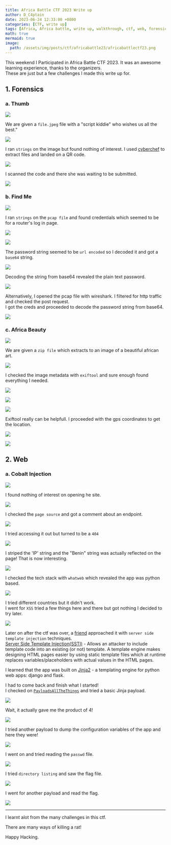 ```yaml
---
title: Africa Battle CTF 2023 Write up
author: D_C4ptain
date: 2023-06-24 12:33:00 +0800
categories: [CTF, write up]
tags: [Africa, Africa battle, write up, walkthrough, ctf, web, forensics, d_captain, d_c4ptain, python, server side template injection, ssti, whatweb, cyberchef, base64, exiftool, wireshark]
math: true
mermaid: true
image:
  path: /assets/img/posts/ctf/africabattle23/africabattlectf23.png
---
```


This weekend I Participated in Africa Battle CTF 2023. It was an awesome learning experience, thanks to the organizers.  
These are just but a few challenges I made this write up for.

## 1. Forensics

### a. Thumb

![](/assets/img/posts/ctf/africabattle23/fthumb1.png)

We are given a `file.jpeg` file with a "script kiddie" who wishes us all the best."

![](/assets/img/posts/ctf/africabattle23/fthumb1b.jpeg)

I ran `strings` on the image but found nothing of interest. I used [cyberchef](https://gchq.github.io/CyberChef/) to extract files and landed on a QR code.

![](/assets/img/posts/ctf/africabattle23/fthumb2.png)

I scanned the code and there she was waiting to be submitted.

![](/assets/img/posts/ctf/africabattle23/fthumb3.png)


### b. Find Me

![](/assets/img/posts/ctf/africabattle23/ffindme1.png)

I ran `strings` on the `pcap file` and found credentials which seemed to be for a router's log in page.

![](/assets/img/posts/ctf/africabattle23/ffindme1b.png)


![](/assets/img/posts/ctf/africabattle23/ffindme2.png)

The password string seemed to be `url encoded` so I decoded it and got a `base64` string.

![](/assets/img/posts/ctf/africabattle23/ffindme3.png)

Decoding the string from base64 revealed the plain text password.

![](/assets/img/posts/ctf/africabattle23/ffindme4.png)

Alternatively, I opened the pcap file with wireshark. I filtered for http traffic and checked the post request.  
I got the creds and proceeded to decode the password string from base64.

![](/assets/img/posts/ctf/africabattle23/ffindme5.png)


### c. Africa Beauty

![](/assets/img/posts/ctf/africabattle23/fafbeauty1.png)

We are given a `zip file` which extracts to an image of a beautiful african art.

![](/assets/img/posts/ctf/africabattle23/fafbeauty1b.jpg)

I checked the image metadata with `exiftool` and sure enough found everything I needed.

![](/assets/img/posts/ctf/africabattle23/fafbeauty2.png)


![](/assets/img/posts/ctf/africabattle23/fafbeauty3.png)


![](/assets/img/posts/ctf/africabattle23/fafbeauty4.png)

Exiftool really can be helpfull. I proceeded with the gps coordinates to get the location.

![](/assets/img/posts/ctf/africabattle23/fafbeauty5.png)


![](/assets/img/posts/ctf/africabattle23/fafbeauty6.png)


## 2. Web

### a. Cobalt Injection

![](/assets/img/posts/ctf/africabattle23/wcinjection1.png)

I found nothing of interest on opening he site.

![](/assets/img/posts/ctf/africabattle23/wcinjection2.png)

I checked the `page source` and got a comment about an endpoint.

![](/assets/img/posts/ctf/africabattle23/wcinjection3.png)

I tried accessing it out but turned to be a `404`

![](/assets/img/posts/ctf/africabattle23/wcinjection4.png)

I striped the 'IP' string and the "Benin" string was actually reflected on the page! That is now interesting.

![](/assets/img/posts/ctf/africabattle23/wcinjection5.png)

I checked the tech stack with `whatweb` which revealed the app was python based.

![](/assets/img/posts/ctf/africabattle23/wcinjection6.png)

I tried different countries but it didn't work.  
I went for `XSS` tried a few things here and there but got nothing I decided to try later.

![](/assets/img/posts/ctf/africabattle23/wcinjection7.png)

Later on after the ctf was over, a [friend](https://twitter.com/byronchris25) approached it with `server side template injection` techniques.  
[Server Side Template Injection(SSTI)](https://portswigger.net/web-security/server-side-template-injection) - Allows an attacker to include template code into an existing (or not) template. A template engine makes designing HTML pages easier by using static template files which at runtime replaces variables/placeholders with actual values in the HTML pages.

I learned that the app was built on [Jinja2](https://jinja.palletsprojects.com/en/3.1.x/) - a templating engine for python web apps: django and flask.

I had to come back and finish what I started!  
I checked on [`PayloadsAllTheThings`](https://github.com/D-C4ptain/PayloadsAllTheThings/tree/master/Server%20Side%20Template%20Injection#jinja2---basic-injection) and tried a basic Jinja payload.

![](/assets/img/posts/ctf/africabattle23/wcinjection8.png)

Wait, it actually gave me the product of 4! 

![](/assets/img/posts/ctf/africabattle23/wcinjection9.png)

I tried another payload to dump the configuration variables of the app and here they were!

![](/assets/img/posts/ctf/africabattle23/wcinjection10.png)

I went on and tried reading the `passwd` file.

![](/assets/img/posts/ctf/africabattle23/wcinjection11.png)

I tried `directory listing` and saw the flag file.

![](/assets/img/posts/ctf/africabattle23/wcinjection12.png)

I went for another payload and read the flag.

![](/assets/img/posts/ctf/africabattle23/wcinjection13.png)


---

I learnt alot from the many challenges in this ctf.

There are many ways of killing a rat!

Happy Hacking.